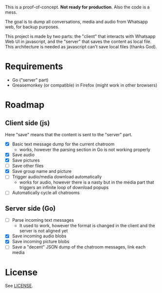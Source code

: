 This is a proof-of-concept. **Not ready for production**. Also the code is a
mess.

The goal is to dump all conversations, media and audio from Whatsapp web, for
backup purposes.

This project is made by two parts: the "client" that interacts with Whatsapp
Web UI in javascript, and the "server" that saves the content as local file.
This architecture is needed as javascript can't save local files (thanks God).

# Requirements

* Go ("server" part)
* Greasemonkey (or compatible) in Firefox (might work in other browsers)

# Roadmap

## Client side (js)

Here "save" means that the content is sent to the "server" part.

* [X] Basic text message dump for the current chatroom
  * works, however the parsing section in Go is not working properly
* [X] Save audio
* [X] Save pictures
* [ ] Save other files
* [X] Save group name and picture
* [ ] Trigger audio/media download automatically
  * works for audio, however there is a nasty but in the media part that
    triggers an infinite loop of download popups
* [ ] Automatically cycle all chatrooms

## Server side (Go)

* [ ] Parse incoming text messages
  * It used to work, however the format is changed in the client and the
    server is not aligned yet
* [X] Save incoming audio blobs
* [X] Save incoming picture blobs
* [ ] Save a "decent" JSON dump of the chatroom messages, link each media

# License

See [LICENSE](LICENSE).